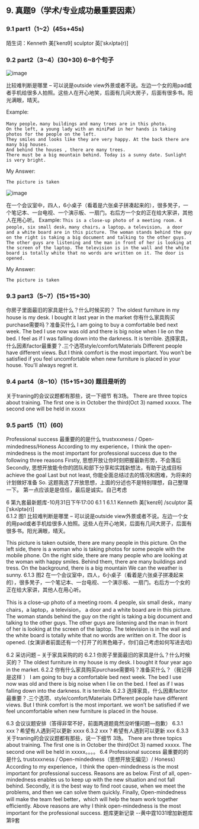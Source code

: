 ## 9.	真题9（学术/专业成功最重要因素）
### 9.1	part1（1~2）(45s+45s)
陌生词：Kenneth  美[ˈkenɪθ]  sculptor  英[ˈskʌlptə(r)] 
### 9.2	part2（3~4）(30+30) 6~8个句子
![image](https://user-images.githubusercontent.com/2299635/170910942-3eefc551-8528-4734-bc51-7dc55b2ce0ef.png)

比较难判断是哪里 – 可以说是outside view外景或者不说。左边一个女的用pad或者手机给很多人拍照。这些人在开心地笑，后面有几间大房子，后面有很多书。阳光满眼，晴天。

Example:
``` This is a close-up photo of the outside view. 
Many people，many buildings and many trees are in this photo. 
On the left, a young lady with an miniPad in her hands is taking photos for the people on the left. 
They smiles and looks like they are very happy. At the back there are many big houses. 
And behind the houses , there are many trees. 
There must be a big mountain behind. Today is a sunny date. Sunlight is very bright. 
```

My Answer:
```
The picture is taken
```


![image](https://user-images.githubusercontent.com/2299635/170911323-6b030b43-fde6-40e8-a42e-c2c225fa0e38.png)

在一个会议室中，四人，6小桌子（看着是六张桌子拼凑起来的），很多凳子，一个笔记本、一台电视、一个演示板、一扇门。右后方一个女的正在给大家讲，其他人在用心听。
Example:
``` This is a close-up photo of a meeting room. 4 people, six small desk，many chairs，a laptop，a television， a door and a white board are in this picture. The woman stands behind the guy on the right is taking a big document and talking to the other guys. The other guys are listening and the man in front of her is looking at the screen of the laptop. The television is in the wall and the white board is totally white that no words are written on it. The door is opened. ```

My Answer:
```
The picture is taken
```

### 9.3	part3（5~7）(15+15+30)

你房子里面最旧的家具是什么？什么时候买的？ 
The oldest furniture in my house is my desk. I bought it last year in the market
你有什么家具购买purchase需要吗？准备买什么
I am going to buy a comfortable bed next week. The bed I use now was old and there is big noise when I lie on the bed. I feel as if I was falling down into the darkness. It is terrible.
选择家具，什么因素factor最重要？.三个选项style/comfort/Materials
Different people have different views. But I think comfort is the most important. You won’t be satisfied if you feel uncomfortable when new furniture is placed in your house. You'll always regret it.

### 9.4	part4（8~10）(15+15+30) 题目是听的

关于traning的会议议题都有那些，说一下细节 有3场。
There are three topics about training. The first one is in October the third(Oct 3) named xxxxx. The second one will be held in xxxxx

### 9.5	part5（11）(60)
Professional success 最重要的的是什么 trustxxxness /  Open-mindedness/Honess
According to my experience，I think the open-mindedness is the most important for professional success due to the following three reasons Firstly, 思想开放让你时刻把握最新形势，不会落后
Secondly, 思想开放能令你的团队和部下分享和实践新想法，有助于达成目标achieve the goal
Last but not least, 你能全面总结过去的情况和困难，为将来的计划做好准备
So.
这题我选了开放思想，上面的分述也不是特别理想，自己整理一下。
第一点应该是是信任，最后是诚实。自己考虑




6	第九套最新题库-10月31日下午17:00
6.1	1
6.1.1	Kenneth  美[ˈkenɪθ] /sculptor  英[ˈskʌlptə(r)]  
6.1.2	图1
比较难判断是哪里 – 可以说是outside view外景或者不说。左边一个女的用pad或者手机给很多人拍照。这些人在开心地笑，后面有几间大房子，后面有很多书。阳光满眼，晴天。
 
This picture is taken outside, there are many people in this picture.
On the left side, there is a woman who is taking photos for some people with the mobile phone.
On the right side, there are many people who are looking at the woman with happy smiles.
Behind them, there are many buildings and tress.
On the background, there is a big mountain
We can the weather is sunny.
6.1.3	图2
在一个会议室中，四人，6小桌子（看着是六张桌子拼凑起来的），很多凳子，一个笔记本、一台电视、一个演示板、一扇门。右后方一个女的正在给大家讲，其他人在用心听。
 
This is a close-up photo of a meeting room. 4 people, six small desk，many chairs，a laptop，a television， a door and a white board are in this picture. The woman stands behind the guy on the right is taking a big document and talking to the other guys. The other guys are listening and the man in front of her is looking at the screen of the laptop. The television is in the wall and the white board is totally white that no words are written on it. The door is opened. (女演讲者前面还有一个打开了的黑色箱子，你们自己考虑如何写进去哈)


6.2	采访问题 – 关于家具采购的的
6.2.1	你房子里面最旧的家具是什么？什么时候买的？
The oldest furniture in my house is my desk. I bought it four year ago in the market.
6.2.2	你有什么家具购买purchase需要吗？准备买什么？（我记得是这样 ）
I am going to buy a comfortable bed next week. The bed I use now was old and there is big noise when I lie on the bed. I feel as if I was falling down into the darkness. It is terrible.
6.2.3	选择家具，什么因素factor最重要？.三个选项、style/comfort/Materials
Different people have different views. But I think comfort is the most important. we won’t be satisfied if we feel uncomfortable when new furniture is placed in the house. 

6.3	会议议题安排（答得非常不好，前面两道题竟然没听懂问题—抱歉）
6.3.1	xxx？希望有人遇到可以更新
xxxx
6.3.2	xxx？希望有人遇到可以更新
xxx
6.3.3	关于traning的会议议题都有那些，说一下细节
3场。
There are three topics about training. The first one is in October the third(Oct 3) named xxxxx. The second one will be held in xxxxx。。。。
6.4	Professional success 最重要的的是什么 trustxxxness /  Open-mindedness（思想开放无偏见）/ Honess）
According to my experience，I think the open-mindedness is the most important for professional success.
Reasons are as below.
First of all, open-mindedness enables us to keep up with the new situation and not fall behind.
Secondly, it is the best way to find root cause, when we meet the problems, and then we can solve them quickly.
Finally, Open-mindedness will make the team feel better，which will help the team work together efficiently.
Above reasons are why I think open-mindedness is the most important for the professional success.
题库更新记录
--黄中霆1031增加新题库第9套

